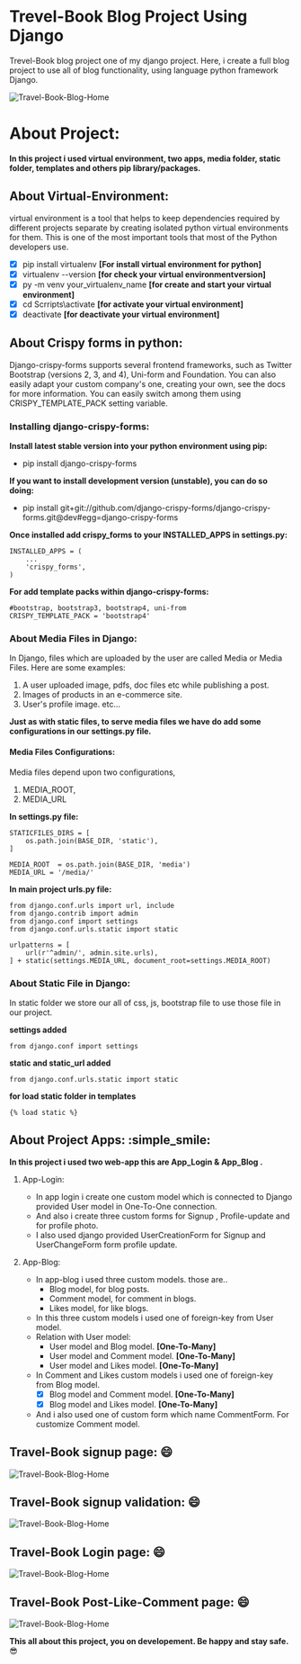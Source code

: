 # Trevel-Book Blog Project Using Django
 Trevel-Book blog project one of my django project. Here, i create a full blog project to use all of blog functionality, using language python framework Django.

![Travel-Book-Blog-Home](https://github.com/NowshadRuhan/Travel-Book-Blog-Project-Using-Django/blob/master/blog_home.png?raw=true) 

# About Project:
**In this project i used virtual environment, two apps, media folder, static folder, templates and others pip library/packages.**

## About Virtual-Environment:
virtual environment is a tool that helps to keep dependencies required by different projects separate by creating isolated python virtual environments for them. This is one of the most important tools that most of the Python developers use.

- [x] pip install virtualenv **[For install virtual environment for python]**
- [x] virtualenv --version **[for check your virtual environmentversion]**
- [x] py -m venv your_virtualenv_name  **[for create and start your virtual environment]**
- [x] cd Scrripts\activate **[for activate your virtual environment]**
- [x] deactivate **[for deactivate your virtual environment]**

## About Crispy forms in python:
Django-crispy-forms supports several frontend frameworks, such as Twitter Bootstrap (versions 2, 3, and 4), Uni-form and Foundation. You can also easily adapt your custom company's one, creating your own, see the docs for more information. You can easily switch among them using CRISPY_TEMPLATE_PACK setting variable.

### Installing django-crispy-forms:

**Install latest stable version into your python environment using pip:**
- pip install django-crispy-forms

**If you want to install development version (unstable), you can do so doing:**
- pip install git+git://github.com/django-crispy-forms/django-crispy-forms.git@dev#egg=django-crispy-forms

**Once installed add crispy_forms to your INSTALLED_APPS in settings.py:**
```
INSTALLED_APPS = (
    ...
    'crispy_forms',
)
```
**For add template packs within django-crispy-forms:**
```
#bootstrap, bootstrap3, bootstrap4, uni-from
CRISPY_TEMPLATE_PACK = 'bootstrap4'
```

### About Media Files in Django:
In Django, files which are uploaded by the user are called Media or Media Files. Here are some examples:
1. A user uploaded image, pdfs, doc files etc while publishing a post.
2. Images of products in an e-commerce site.
3. User's profile image. etc...

**Just as with static files, to serve media files we have do add some configurations in our settings.py file.**

#### Media Files Configurations:
Media files depend upon two configurations,
1. MEDIA_ROOT,
2. MEDIA_URL

**In settings.py file:**
```
STATICFILES_DIRS = [
    os.path.join(BASE_DIR, 'static'),
]

MEDIA_ROOT  = os.path.join(BASE_DIR, 'media')
MEDIA_URL = '/media/'
```
**In main project urls.py file:**
```
from django.conf.urls import url, include
from django.contrib import admin
from django.conf import settings
from django.conf.urls.static import static

urlpatterns = [
    url(r'^admin/', admin.site.urls),
] + static(settings.MEDIA_URL, document_root=settings.MEDIA_ROOT)
```

### About Static File in Django:
In static folder we store our all of css, js, bootstrap file to use those file in our project.

**settings added**
```
from django.conf import settings
```
**static and static_url added**
```
from django.conf.urls.static import static
```
**for load static folder in templates**
```
{% load static %}
```

## About Project Apps: :simple_smile:
**In this project i used two web-app this are App_Login & App_Blog .**

1. App-Login:
   - In app login i create one custom model which is connected to Django provided User model in One-To-One connection.
   - And also i create three custom forms for Signup , Profile-update and for profile photo.
   - I also used django provided UserCreationForm for Signup and UserChangeForm form profile update.

2. App-Blog:
   - In app-blog i used three custom models. those are..
     - Blog model, for blog posts.
     - Comment model, for comment in blogs.
     - Likes model, for like blogs.
   - In this three custom models i used one of foreign-key from User model.
   - Relation with User model:
     - User model and Blog model. **[One-To-Many]**
     - User model and Comment model. **[One-To-Many]**
     - User model and Likes model. **[One-To-Many]**
   - In Comment and Likes custom models i used one of foreign-key from Blog model.
      - [x]  Blog model and Comment model. **[One-To-Many]**
      - [x]  Blog model and Likes model. **[One-To-Many]**
   - And i also used one of custom form which name CommentForm. For customize Comment model.

## Travel-Book signup page:  :smile:
![Travel-Book-Blog-Home](https://github.com/NowshadRuhan/Travel-Book-Blog-Project-Using-Django/blob/master/blog_signup.png?raw=true)  

## Travel-Book signup validation:  :smile:
![Travel-Book-Blog-Home](https://github.com/NowshadRuhan/Travel-Book-Blog-Project-Using-Django/blob/master/sign_up_validation.png?raw=true)  

## Travel-Book Login page:  :smile:
![Travel-Book-Blog-Home](https://github.com/NowshadRuhan/Travel-Book-Blog-Project-Using-Django/blob/master/blog_login.png?raw=true)

## Travel-Book Post-Like-Comment page: :smile:
![Travel-Book-Blog-Home](https://github.com/NowshadRuhan/Travel-Book-Blog-Project-Using-Django/blob/master/blog_like_comment.png?raw=true)  

**This all about this project, you on developement. Be happy and stay safe.** :sunglasses:
